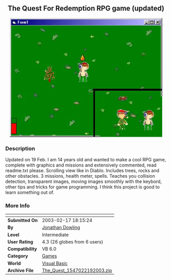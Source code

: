 ﻿<div align="center">

## The Quest For Redemption RPG game \(updated\)

<img src="PIC200327159425085.jpg">
</div>

### Description

Updated on 19 Feb. I am 14 years old and wanted to make a cool RPG game, complete with graphics and missions and extensively commented, read readme.txt please. Scrolling view like in Diablo. Includes trees, rocks and other obstacles. 3 missions, health meter, spells. Teaches you collision detection, transparent images, moving images smoothly with the keybord, other tips and tricks for game programming. I think this project is good to learn something out of.
 
### More Info
 


<span>             |<span>
---                |---
**Submitted On**   |2003-02-17 18:15:24
**By**             |[Jonathan Dowling](https://github.com/Planet-Source-Code/PSCIndex/blob/master/ByAuthor/jonathan-dowling.md)
**Level**          |Intermediate
**User Rating**    |4.3 (26 globes from 6 users)
**Compatibility**  |VB 6\.0
**Category**       |[Games](https://github.com/Planet-Source-Code/PSCIndex/blob/master/ByCategory/games__1-38.md)
**World**          |[Visual Basic](https://github.com/Planet-Source-Code/PSCIndex/blob/master/ByWorld/visual-basic.md)
**Archive File**   |[The\_Quest\_1547022192003\.zip](https://github.com/Planet-Source-Code/jonathan-dowling-the-quest-for-redemption-rpg-game-updated__1-43022/archive/master.zip)








